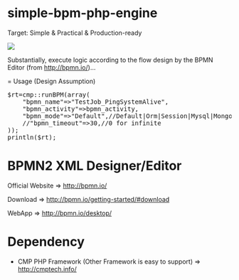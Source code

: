 # simple-bpm-php-engine

Target: Simple & Practical & Production-ready

<img src="../../raw/master/sample.bpm.ping.system.png"/>

Substantially, execute logic according to the flow design by the BPMN Editor (from http://bpmn.io/)...

= Usage (Design Assumption)

<pre>
$rt=cmp::runBPM(array(
	"bpmn_name"=>"TestJob_PingSystemAlive",
	"bpmn_activity"=>bpmn_activity,
	"bpmn_mode"=>"Default",//Default|Orm|Session|Mysql|MongoDB|Redis|... , Default is Sessionless & Sync
	//"bpmn_timeout"=>30,//0 for infinite
));
println($rt);
</pre>

# BPMN2 XML Designer/Editor 

Official Website => http://bpmn.io/

Download =>  http://bpmn.io/getting-started/#download

WebApp => http://bpmn.io/desktop/


# Dependency

* CMP PHP Framework (Other Framework is easy to support) => http://cmptech.info/


